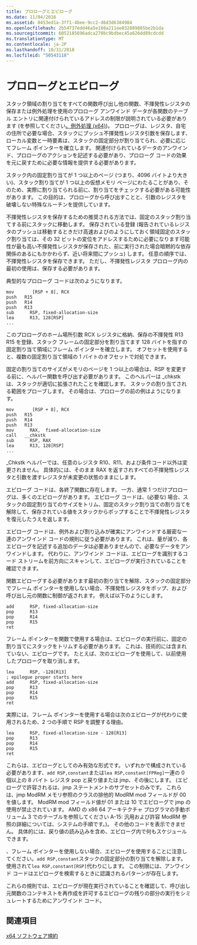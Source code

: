 ```yaml
---
title: プロローグとエピローグ
ms.date: 11/04/2016
ms.assetid: 0453ed1a-3ff1-4bee-9cc2-d6d3d6384984
ms.openlocfilehash: 2b54737edd46a5e108a211ee032889885be2b1da
ms.sourcegitcommit: 6052185696adca270bc9bdbec45a626dd89cdcdd
ms.translationtype: MT
ms.contentlocale: ja-JP
ms.lasthandoff: 10/31/2018
ms.locfileid: "50543118"
---
```

# <a name="prolog-and-epilog"></a>プロローグとエピローグ

スタック領域の割り当てをすべての関数呼び出し他の関数、不揮発性レジスタの保存または例外処理を使用のプロローグ アンワインド データが各関数のテーブル エントリに関連付けられているアドレスの制限が説明されている必要があります (を参照してください[。例外処理 (x64)](../build/exception-handling-x64.md))。 プロローグは、レジスタ、自宅の住所で必要な場合、スタックにプッシュ不揮発性レジスタ引数を保存します、ローカル変数と一時要素は、スタックの固定部分が割り当てられ、必要に応じてフレーム ポインターを確立します。 関連付けられているデータのアンワインド、プロローグのアクションを記述する必要があり、プロローグ コードの効果を元に戻すために必要な情報を提供する必要があります。

スタック内の固定割り当てが 1 つ以上のページ (つまり、4096 バイトより大きい)、スタック割り当てが 1 つ以上の仮想メモリ ページにわたることがあり、そのため、実際に割り当てられる前に、割り当てをチェックする必要がある可能性があります。 この目的は、プロローグから呼び出すことと、引数のレジスタを破壊しない特殊なルーチンを提供しています。

不揮発性レジスタを保存するための推奨される方法では、固定のスタック割り当てする前にスタックに移動します。 保存されている登録 (報告されているレジスタのプッシュは移動するときだけ高速およびのようにしておく領域固定のスタック割り当ては、その 32 ビットの変位をアドレスするために必要になります可能性が最も高い不揮発性レジスタが保存された、前に実行された場合暗黙的な依存関係のあるにもかかわらず、近い将来間にプッシュ) します。 任意の順序では、不揮発性レジスタを保存できます。 ただし、不揮発性レジスタ プロローグ内の最初の使用は、保存する必要があります。

典型的なプロローグ コードは次のようになります。

```
mov       [RSP + 8], RCX
push   R15
push   R14
push   R13
sub      RSP, fixed-allocation-size
lea      R13, 128[RSP]
...
```

このプロローグのホーム場所引数 RCX レジスタに格納、保存の不揮発性 R13 R15 を登録、スタック フレームの固定部分を割り当てます 128 バイトを指すの固定割り当て領域にフレーム ポインターを確立します。 オフセットを使用すると、複数の固定割り当て領域の 1 バイトのオフセットで対処できます。

固定の割り当てのサイズがメモリのページを 1 つ以上の場合は、RSP を変更する前に、ヘルパー関数を呼び出す必要があります。 このヘルパーは _chkstk は、スタックが適切に拡張されたことを確認します。 スタックの割り当てされる範囲をプローブします。 その場合は、プロローグの前の例はようになります。

```
mov       [RSP + 8], RCX
push   R15
push   R14
push   R13
mov      RAX,  fixed-allocation-size
call   __chkstk
sub      RSP, RAX
lea      R13, 128[RSP]
...
```

_Chkstk ヘルパーでは、任意のレジスタ R10、R11、および条件コード以外は変更されません。 具体的には、そのまま RAX を返すされすべての不揮発性レジスタと引数を渡すレジスタが未変更の状態のままにします。

エピローグ コードは、各終了関数に存在します。 一方、通常 1 つだけプロローグは、多くのエピローグがあります。 エピローグ コードは、(必要な) 場合、スタックの固定割り当てのサイズをトリム、固定のスタック割り当ての割り当てを解除して、保存されている値をスタックからポップすることで不揮発性レジスタを復元したうえを返します。

エピローグ コードは、例外および割り込みが確実にアンワインドする厳密な一連のアンワインド コードの規則に従う必要があります。 これは、量が減り、各エピローグを記述する追加のデータは必要ありませんので、必要なデータをアンワインドします。 代わりに、アンワインド コードは、エピローグを識別するコード ストリームを前方向にスキャンして、エピローグが実行されていることを確認できます。

関数エピローグする必要があります最初の割り当てを解除、スタックの固定部分でフレーム ポインターを使用しない場合、不揮発性レジスタをポップ、および呼び出し元の関数に制御が返されます。 例えば以下のようにします。

```
add      RSP, fixed-allocation-size
pop      R13
pop      R14
pop      R15
ret
```

フレーム ポインターを関数で使用する場合は、エピローグの実行前に、固定の割り当てにスタックをトリムする必要があります。 これは、技術的には含まれていない、エピローグです。 たとえば、次のエピローグを使用して、以前使用したプロローグを取り消します。

```
lea      RSP, -128[R13]
; epilogue proper starts here
add      RSP, fixed-allocation-size
pop      R13
pop      R14
pop      R15
ret
```

実際には、フレーム ポインターを使用する場合は次のエピローグが代わりに使用されるため、2 つの手順で RSP を調整する理由。

```
lea      RSP, fixed-allocation-size - 128[R13]
pop      R13
pop      R14
pop      R15
ret
```

これらは、エピローグとしてのみ有効な形式です。 いずれかで構成されている必要があります、`add RSP,constant`または`lea RSP,constant[FPReg]`一連の 0 個以上の 8 バイト レジスタ pop と戻り値または jmp、その後にします。 (エピローグで許容されるは、jmp ステートメントのサブセットのみです。 これらは、jmp ModRM メモリ参照のクラスの排他的 ModRM mod フィールドが 00 を値します。 ModRM mod フィールド値が 01 または 10 でエピローグで jmp の使用が禁止されています。 AMD の x86 64 アーキテクチャ プログラマの手動ボリューム 3 でのテーブルを参照してください A-15: 汎用および許容 ModRM 参照の詳細については、システムの手順です。)。 その他のコードを表示できません。 具体的には、戻り値の読み込みを含め、エピローグ内で何もスケジュールできます。

、フレーム ポインターを使用しない場合、エピローグを使用することに注意してください。`add RSP,constant`スタックの固定部分の割り当てを解除します。 使用されて`lea RSP,constant[RSP]`代わりにします。 この制限には、アンワインド コードはエピローグを検索するときに認識されるパターンが存在します。

これらの規則では、エピローグが現在実行されていることを確認して、呼び出し元関数のコンテキストを再作成を許可するエピローグの残りの部分の実行をシミュレートするためにアンワインド コード。

## <a name="see-also"></a>関連項目

[x64 ソフトウェア規約](../build/x64-software-conventions.md)